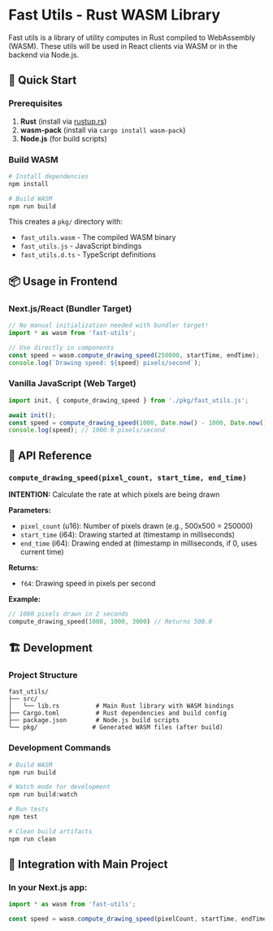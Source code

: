 # Fast Utils - Rust WASM Library

Fast utils is a library of utility computes in Rust compiled to WebAssembly (WASM).
These utils will be used in React clients via WASM or in the backend via Node.js.

## 🚀 Quick Start

### Prerequisites
1. **Rust** (install via [rustup.rs](https://rustup.rs/))
2. **wasm-pack** (install via `cargo install wasm-pack`)
3. **Node.js** (for build scripts)

### Build WASM
```bash
# Install dependencies
npm install

# Build WASM
npm run build
```

This creates a `pkg/` directory with:
- `fast_utils.wasm` - The compiled WASM binary
- `fast_utils.js` - JavaScript bindings
- `fast_utils.d.ts` - TypeScript definitions

## 📦 Usage in Frontend

### Next.js/React (Bundler Target)
```typescript
// No manual initialization needed with bundler target!
import * as wasm from 'fast-utils';

// Use directly in components
const speed = wasm.compute_drawing_speed(250000, startTime, endTime);
console.log(`Drawing speed: ${speed} pixels/second`);
```

### Vanilla JavaScript (Web Target)
```javascript
import init, { compute_drawing_speed } from './pkg/fast_utils.js';

await init();
const speed = compute_drawing_speed(1000, Date.now() - 1000, Date.now());
console.log(speed); // 1000.0 pixels/second
```

## 🔧 API Reference

### `compute_drawing_speed(pixel_count, start_time, end_time)`

**INTENTION:** Calculate the rate at which pixels are being drawn

**Parameters:**
- `pixel_count` (u16): Number of pixels drawn (e.g., 500x500 = 250000)
- `start_time` (i64): Drawing started at (timestamp in milliseconds)
- `end_time` (i64): Drawing ended at (timestamp in milliseconds, if 0, uses current time)

**Returns:**
- `f64`: Drawing speed in pixels per second

**Example:**
```rust
// 1000 pixels drawn in 2 seconds
compute_drawing_speed(1000, 1000, 3000) // Returns 500.0
```

## 🏗️ Development

### Project Structure
```
fast_utils/
├── src/
│   └── lib.rs          # Main Rust library with WASM bindings
├── Cargo.toml          # Rust dependencies and build config
├── package.json        # Node.js build scripts
└── pkg/               # Generated WASM files (after build)
```

### Development Commands
```bash
# Build WASM
npm run build

# Watch mode for development
npm run build:watch

# Run tests
npm test

# Clean build artifacts
npm run clean
```

## 🔄 Integration with Main Project

### In your Next.js app:
```typescript
import * as wasm from 'fast-utils';

const speed = wasm.compute_drawing_speed(pixelCount, startTime, endTime);
```
